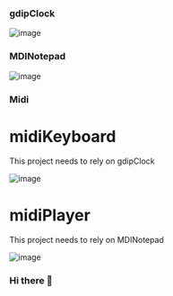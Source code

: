 ### gdipClock

![image](https://github.com/chunmingwang/gdipClock/assets/35757455/c5a0e146-0ffb-4e72-bf65-0a4012a058e2)

### MDINotepad

![image](https://user-images.githubusercontent.com/35757455/192554530-800b9890-789e-475d-b656-e399c91f1ba2.png)

### Midi
# midiKeyboard
This project needs to rely on gdipClock

![image](https://github.com/chunmingwang/MidiKeyboard/assets/35757455/f82022f6-43b1-4e8d-b5bb-dfa7b9685cac)

# midiPlayer
This project needs to rely on MDINotepad

![image](https://github.com/chunmingwang/MidiKeyboard/assets/35757455/cbeedc84-0f71-43ef-86e8-9185e01458c9)


### Hi there 👋

<!--
**chunmingwang/chunmingwang** is a ✨ _special_ ✨ repository because its `README.md` (this file) appears on your GitHub profile.

Here are some ideas to get you started:

- 🔭 I’m currently working on ...
- 🌱 I’m currently learning ...
- 👯 I’m looking to collaborate on ...
- 🤔 I’m looking for help with ...
- 💬 Ask me about ...
- 📫 How to reach me: ...
- 😄 Pronouns: ...
- ⚡ Fun fact: ...
-->

